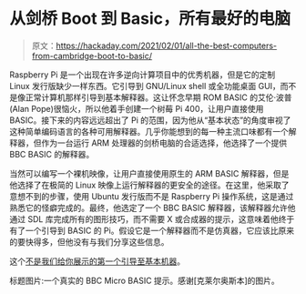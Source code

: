 # 从剑桥 Boot 到 Basic，所有最好的电脑

> 原文：<https://hackaday.com/2021/02/01/all-the-best-computers-from-cambridge-boot-to-basic/>

Raspberry Pi 是一个出现在许多逆向计算项目中的优秀机器，但是它的定制 Linux 发行版缺少一样东西。它引导到 GNU/Linux shell 或全功能桌面 GUI，而不是像正常计算机那样引导到基本解释器。这让怀念早期 ROM BASIC 的艾伦·波普(Alan Pope)很恼火，所以他着手创建一个树莓 Pi 400，让用户直接使用 BASIC。接下来的内容远远超出了 Pi 的范围，因为他从“基本状态”的角度审视了这种简单编码语言的各种可用解释器。几乎你能想到的每一种主流口味都有一个解释器，但作为一台运行 ARM 处理器的剑桥电脑的合适选择，他选择了一个提供 BBC BASIC 的解释器。

当然可以编写一个裸机映像，让用户直接使用原生的 ARM BASIC 解释器，但是他选择了在极简的 Linux 映像上运行解释器的更安全的途径。在这里，他采取了意想不到的步骤，使用 Ubuntu 发行版而不是 Raspberry Pi 操作系统，这是通过熟悉它的怪癖完成的。最终，他选定了一个 BBC BASIC 解释器，该解释器允许他通过 SDL 库完成所有的图形技巧，而不需要 X 或合成器的提示，这意味着他终于有了一个引导到 BASIC 的 Pi。假设它是一个解释器而不是仿真器，它应该比原来的要快得多，但他没有与我们分享这些信息。

这个[不是我们给你展示的第一个引导至基本机器](https://hackaday.com/2020/06/23/boot-to-basic-box-packs-a-killer-graphics-engine/)。

标题图片:一个真实的 BBC Micro BASIC 提示。感谢[克莱尔奥斯本]的图片。